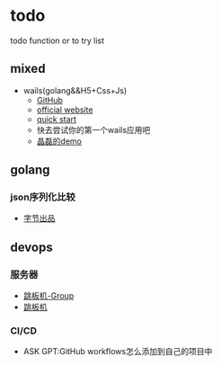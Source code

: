 # todo
todo function or to try list

## mixed
- wails(golang&&H5+Css+Js)
  - [GitHub](https://github.com/wailsapp/wails)
  - [official website](https://wails.io/zh-Hans/)
  - [quick start](https://wails.io/zh-Hans/docs/gettingstarted/installation/)
  - 快去尝试你的第一个wails应用吧
  - [晶磊的demo](https://github.com/innoai-tech/desktop)


## golang

### json序列化比较
- [字节出品](https://github.com/bytedance/sonic)


## devops
### 服务器
- [跳板机-Group](https://github.com/jumpserver)
- [跳板机](https://github.com/jumpserver/jumpserver)

### CI/CD
- ASK GPT:GitHub workflows怎么添加到自己的项目中
